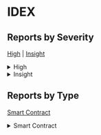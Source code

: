 # IDEX

## Reports by Severity

[High](./#high) | [Insight](./#insight)

<details>

<summary>High</summary>

* [Boost \_ IDEX 34494 - \[Smart Contract - High\] Tokens deposit in ExchangeStargateVAdapterlzCompose is not protected by a trycatch block](boost-\_-idex-34494-smart-contract-high-tokens-deposit-in-exchangestargatevadapterlzcompose-is-not-pr.md)

</details>

<details>

<summary>Insight</summary>

* [Boost \_ IDEX 34239 - \[Smart Contract - Insight\] Dont validate stale price in Pyth Network](boost-\_-idex-34239-smart-contract-insight-dont-validate-stale-price-in-pyth-network.md)
* [Boost \_ IDEX 34428 - \[Smart Contract - Insight\] Incorrect Condition in validateExitQuoteQuantityAndCoerceIfNeeded Function Leads to Skipped Quote Quantity Validation](boost-\_-idex-34428-smart-contract-insight-incorrect-condition-in-validateexitquotequantityandcoercei.md)
* [Boost \_ IDEX 34437 - \[Smart Contract - Insight\] User positions could be unfairly liquidated due to stale index prices](boost-\_-idex-34437-smart-contract-insight-user-positions-could-be-unfairly-liquidated-due-to-stale-i.md)
* [Boost \_ IDEX 34566 - \[Smart Contract - Insight\] Withdrawingsolwithdraw\_delegatecall - Its possible for users to unintentionally withdraw zero amounts while still paying fees which is rarely expected or accepted functionality](boost-\_-idex-34566-smart-contract-insight-withdrawingsolwithdraw\_delegatecall-its-possible-for-users.md)

</details>

## Reports by Type

[Smart Contract](./#smart-contract)

<details>

<summary>Smart Contract</summary>

* [Boost \_ IDEX 34239 - \[Smart Contract - Insight\] Dont validate stale price in Pyth Network](boost-\_-idex-34239-smart-contract-insight-dont-validate-stale-price-in-pyth-network.md)
* [Boost \_ IDEX 34428 - \[Smart Contract - Insight\] Incorrect Condition in validateExitQuoteQuantityAndCoerceIfNeeded Function Leads to Skipped Quote Quantity Validation](boost-\_-idex-34428-smart-contract-insight-incorrect-condition-in-validateexitquotequantityandcoercei.md)
* [Boost \_ IDEX 34437 - \[Smart Contract - Insight\] User positions could be unfairly liquidated due to stale index prices](boost-\_-idex-34437-smart-contract-insight-user-positions-could-be-unfairly-liquidated-due-to-stale-i.md)
* [Boost \_ IDEX 34494 - \[Smart Contract - High\] Tokens deposit in ExchangeStargateVAdapterlzCompose is not protected by a trycatch block](boost-\_-idex-34494-smart-contract-high-tokens-deposit-in-exchangestargatevadapterlzcompose-is-not-pr.md)
* [Boost \_ IDEX 34566 - \[Smart Contract - Insight\] Withdrawingsolwithdraw\_delegatecall - Its possible for users to unintentionally withdraw zero amounts while still paying fees which is rarely expected or accepted functionality](boost-\_-idex-34566-smart-contract-insight-withdrawingsolwithdraw\_delegatecall-its-possible-for-users.md)

</details>
